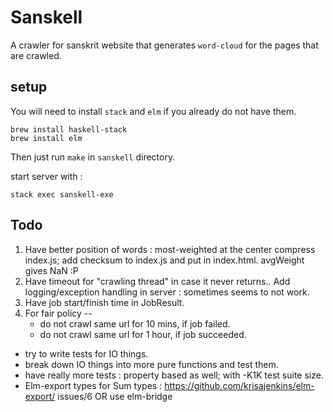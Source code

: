 # Sanskell
A crawler for sanskrit website that generates `word-cloud` for the pages that are crawled.

## setup
You will need to install `stack` and `elm` if you already do not have them.

```
brew install haskell-stack
brew install elm
```

Then just run `make` in `sanskell` directory.

start server with :

`stack exec sanskell-exe`

## Todo
1. Have better position of words : most-weighted at the center
   compress index.js;
   add checksum to index.js and put in index.html.
   avgWeight gives NaN :P
2. Have timeout for "crawling thread" in case it never returns..
   Add logging/exception handling in server : sometimes seems to not work.
3. Have job start/finish time in JobResult.
4. For fair policy --
   * do not crawl same url for 10 mins, if job failed.
   * do not crawl same url for 1 hour, if job succeeded.

* try to write tests for IO things.
* break down IO things into more pure functions and test them.
* have really more tests : property based as well; with -K1K test suite size.
* Elm-export types for Sum types : https://github.com/krisajenkins/elm-export/
issues/6 OR use elm-bridge

